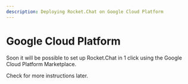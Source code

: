 ```yaml
---
description: Deploying Rocket.Chat on Google Cloud Platform
---
```


# Google Cloud Platform

Soon it will be possible to set up Rocket.Chat in 1 click using the Google Cloud Platform Marketplace.

Check for more instructions later.


